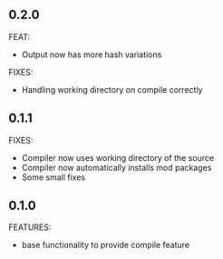 ## 0.2.0
FEAT:
- Output now has more hash variations

FIXES: 
- Handling working directory on compile correctly

## 0.1.1

FIXES:
- Compiler now uses working directory of the source
- Compiler now automatically installs mod packages
- Some small fixes

## 0.1.0

FEATURES:
- base functionality to provide compile feature
